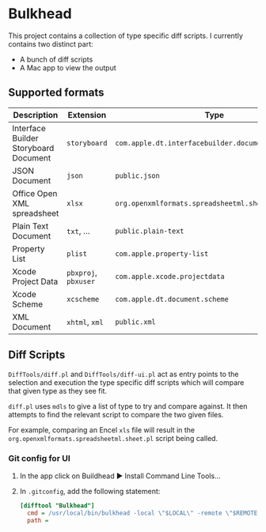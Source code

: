 # Bulkhead

This project contains a collection of type specific diff scripts. I currently contains two distinct part:

- A bunch of diff scripts
- A Mac app to view the output

## Supported formats

| Description                           | Extension            | Type                                                | Notes                                                      |
| ------------------------------------- | -------------------- | --------------------------------------------------- | ---------------------------------------------------------- |
| Interface Builder Storyboard Document | `storyboard`         | `com.apple.dt.interfacebuilder.document.storyboard` |                                                            |
| JSON Document                         | `json`               | `public.json`                                       |                                                            |
| Office Open XML spreadsheet           | `xlsx`               | `org.openxmlformats.spreadsheetml.sheet`            | Requires [`xlsx2csv`](https://github.com/dilshod/xlsx2csv) |
| Plain Text Document                   | `txt`, …             | `public.plain-text`                                 |                                                            |
| Property List                         | `plist`              | `com.apple.property-list`                           |                                                            |
| Xcode Project Data                    | `pbxproj`, `pbxuser` | `com.apple.xcode.projectdata`                       |                                                            |
| Xcode Scheme                          | `xcscheme`           | `com.apple.dt.document.scheme`                      |                                                            |
| XML Document                          | `xhtml`, `xml`       | `public.xml`                                        |                                                            |

## Diff Scripts

`DiffTools/diff.pl` and `DiffTools/diff-ui.pl` act as entry points to the selection and execution the type specific diff scripts which will compare that given type as they see fit.

`diff.pl` uses `mdls` to give a list of type to try and compare against. It then attempts to find the relevant script to compare the two given files.

For example, comparing an Encel `xls` file will result in the `org.openxmlformats.spreadsheetml.sheet.pl` script being called.

### Git config for UI

1. In the app click on Buildhead ▶ Install Command Line Tools…
2. In `.gitconfig`, add the following statement:

    ```ini
    [difftool "Bulkhead"]
      cmd = /usr/local/bin/bulkhead -local \"$LOCAL\" -remote \"$REMOTE\" -gui YES
      path = 

